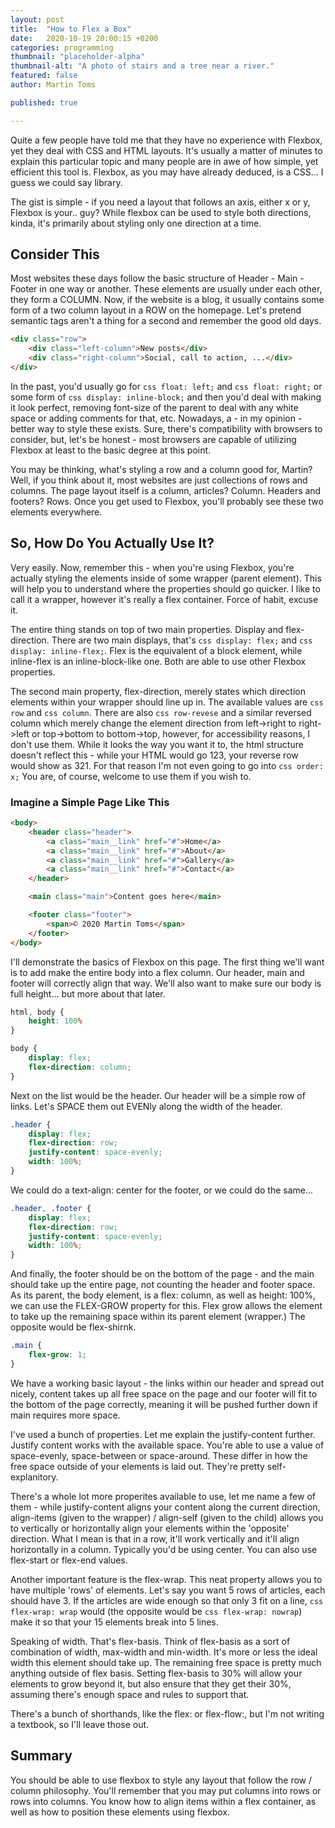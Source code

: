 ```yaml
---
layout: post
title:  "How to Flex a Box"
date:   2020-10-19 20:00:15 +0200
categories: programming
thumbnail: "placeholder-alpha"
thumbnail-alt: "A photo of stairs and a tree near a river."
featured: false
author: Martin Toms

published: true

---
```

Quite a few people have told me that they have no experience with Flexbox, yet they deal with CSS and HTML layouts. It's usually a matter of minutes to explain this particular topic and many people are in awe of how simple, yet efficient this tool is. Flexbox, as you may have already deduced, is a CSS... I guess we could say library.

The gist is simple - if you need a layout that follows an axis, either x or y, Flexbox is your.. guy? While flexbox can be used to style both directions, kinda, it's primarily about styling only one direction at a time.

## Consider This

Most websites these days follow the basic structure of Header - Main - Footer in one way or another. These elements are usually under each other, they form a COLUMN. Now, if the website is a blog, it usually contains some form of a two column layout in a ROW on the homepage. Let's pretend semantic tags aren't a thing for a second and remember the good old days.

```html
<div class="row">
    <div class="left-column">New posts</div>
    <div class="right-column">Social, call to action, ...</div>
</div>
```

In the past, you'd usually go for `css float: left;` and `css float: right;` or some form of `css display: inline-block;` and then you'd deal with making it look perfect, removing font-size of the parent to deal with any white space or adding comments for that, etc. Nowadays, a - in my opinion - better way to style these exists. Sure, there's compatibility with browsers to consider, but, let's be honest - most browsers are capable of utilizing Flexbox at least to the basic degree at this point.

You may be thinking, what's styling a row and a column good for, Martin? Well, if you think about it, most websites are just collections of rows and columns. The page layout itself is a column, articles? Column. Headers and footers? Rows. Once you get used to Flexbox, you'll probably see these two elements everywhere.

## So, How Do You Actually Use It?

Very easily. Now, remember this - when you're using Flexbox, you're actually styling the elements inside of some wrapper (parent element). This will help you to understand where the properties should go quicker. I like to call it a wrapper, however it's really a flex container. Force of habit, excuse it.

The entire thing stands on top of two main properties. Display and flex-direction. There are two main displays, that's `css display: flex;` and `css display: inline-flex;`. Flex is the equivalent of a block element, while inline-flex is an inline-block-like one. Both are able to use other Flexbox properties.

The second main property, flex-direction, merely states which direction elements within your wrapper should line up in. The available values are `css row` and `css column`. There are also `css row-revese` and a similar reversed column which merely change the element direction from left->right to right->left or top->bottom to bottom->top, however, for accessibility reasons, I don't use them. While it looks the way you want it to, the html structure doesn't reflect this - while your HTML would go 123, your reverse row would show as 321. For that reason I'm not even going to go into `css order: x;` You are, of course, welcome to use them if you wish to.

### Imagine a Simple Page Like This

```html
<body>
    <header class="header">
        <a class="main__link" href="#">Home</a>
        <a class="main__link" href="#">About</a>
        <a class="main__link" href="#">Gallery</a>
        <a class="main__link" href="#">Contact</a>
    </header>

    <main class="main">Content goes here</main>

    <footer class="footer">
        <span>© 2020 Martin Toms</span>
    </footer>
</body>
```

I'll demonstrate the basics of Flexbox on this page. The first thing we'll want is to add make the entire body into a flex column. Our header, main and footer will correctly align that way. We'll also want to make sure our body is full height... but more about that later.

```css
html, body {
    height: 100%
}

body {
    display: flex;
    flex-direction: column;
}
```

Next on the list would be the header. Our header will be a simple row of links. Let's SPACE them out EVENly along the width of the header.

```css
.header {
    display: flex;
    flex-direction: row;
    justify-content: space-evenly;
    width: 100%;
}
```

We could do a text-align: center for the footer, or we could do the same...

```css
.header, .footer {
    display: flex;
    flex-direction: row;
    justify-content: space-evenly;
    width: 100%;
}
```

And finally, the footer should be on the bottom of the page - and the main should take up the entire page, not counting the header and footer space. As its parent, the body element, is a flex: column, as well as height: 100%, we can use the FLEX-GROW property for this. Flex grow allows the element to take up the remaining space within its parent element (wrapper.) The opposite would be flex-shirnk.

```css
.main {
    flex-grow: 1;
}
```

We have a working basic layout - the links within our header and spread out nicely, content takes up all free space on the page and our footer will fit to the bottom of the page correctly, meaning it will be pushed further down if main requires more space.

I've used a bunch of properties. Let me explain the justify-content further. Justify content works with the available space. You're able to use a value of space-evenly, space-between or space-around. These differ in how the free space outside of your elements is laid out. They're pretty self-explanitory.

There's a whole lot more properites available to use, let me name a few of them - while justify-content aligns your content along the current direction, align-items (given to the wrapper) / align-self (given to the child) allows you to vertically or horizontally align your elements within the 'opposite' direction. What I mean is that in a row, it'll work vertically and it'll align horizontally in a column. Typically you'd be using center. You can also use flex-start or flex-end values.

Another important feature is the flex-wrap. This neat property allows you to have multiple 'rows' of elements. Let's say you want 5 rows of articles, each should have 3. If the articles are wide enough so that only 3 fit on a line, `css flex-wrap: wrap` would (the opposite would be `css flex-wrap: nowrap`) make it so that your 15 elements break into 5 lines.

Speaking of width. That's flex-basis. Think of flex-basis as a sort of combination of width, max-width and min-width. It's more or less the ideal width this element should take up. The remaining free space is pretty much anything outside of flex basis. Setting flex-basis to 30% will allow your elements to grow beyond it, but also ensure that they get their 30%, assuming there's enough space and rules to support that.

There's a bunch of shorthands, like the flex: or flex-flow:, but I'm not writing a textbook, so I'll leave those out.

## Summary

You should be able to use flexbox to style any layout that follow the row / column philosophy. You'll remember that you may put columns into rows or rows into columns. You know how to align items within a flex container, as well as how to position these elements using flexbox.